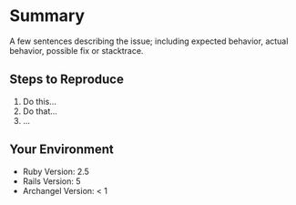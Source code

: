 # Summary

A few sentences describing the issue; including expected behavior, actual behavior, possible fix or stacktrace.

## Steps to Reproduce

1. Do this...
2. Do that...
3. ...

## Your Environment

* Ruby Version: 2.5
* Rails Version: 5
* Archangel Version: < 1
